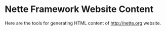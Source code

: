Nette Framework Website Content
===============================

Here are the tools for generating HTML content of http://nette.org website.
